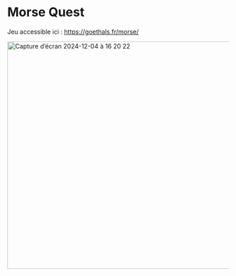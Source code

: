 # Morse Quest

Jeu accessible ici : https://goethals.fr/morse/

<img width="518" alt="Capture d’écran 2024-12-04 à 16 20 22" src="https://github.com/user-attachments/assets/ba26af38-14d5-443c-8366-e87fbbfeb7ec">
